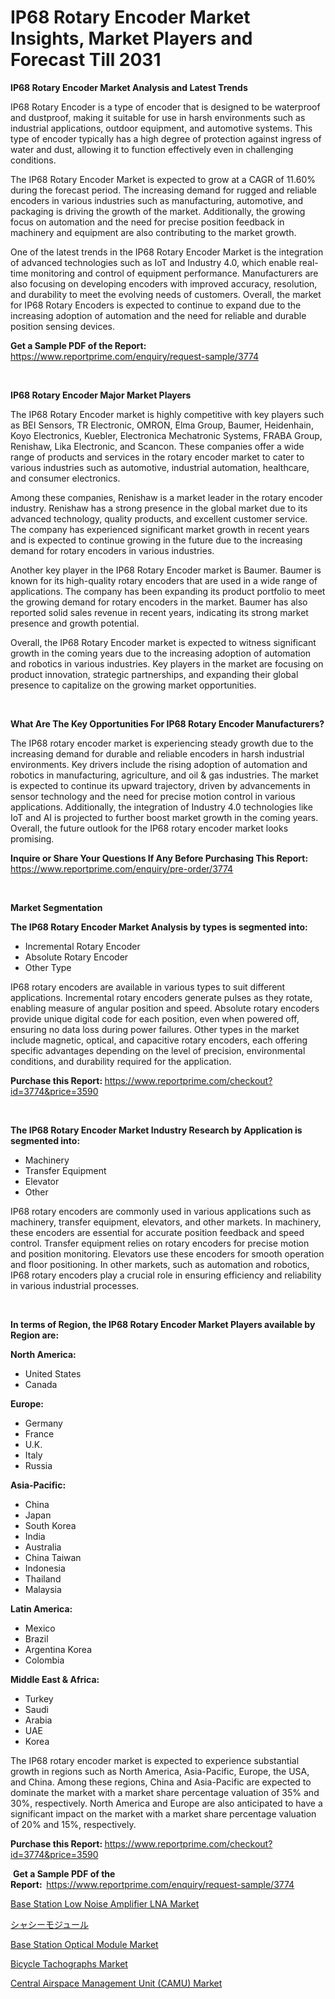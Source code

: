 <p><h1>IP68 Rotary Encoder Market Insights, Market Players and Forecast Till 2031</h1></p><p><strong>IP68 Rotary Encoder Market Analysis and Latest Trends</strong></p>
<p><p>IP68 Rotary Encoder is a type of encoder that is designed to be waterproof and dustproof, making it suitable for use in harsh environments such as industrial applications, outdoor equipment, and automotive systems. This type of encoder typically has a high degree of protection against ingress of water and dust, allowing it to function effectively even in challenging conditions.</p><p>The IP68 Rotary Encoder Market is expected to grow at a CAGR of 11.60% during the forecast period. The increasing demand for rugged and reliable encoders in various industries such as manufacturing, automotive, and packaging is driving the growth of the market. Additionally, the growing focus on automation and the need for precise position feedback in machinery and equipment are also contributing to the market growth.</p><p>One of the latest trends in the IP68 Rotary Encoder Market is the integration of advanced technologies such as IoT and Industry 4.0, which enable real-time monitoring and control of equipment performance. Manufacturers are also focusing on developing encoders with improved accuracy, resolution, and durability to meet the evolving needs of customers. Overall, the market for IP68 Rotary Encoders is expected to continue to expand due to the increasing adoption of automation and the need for reliable and durable position sensing devices.</p></p>
<p><strong>Get a Sample PDF of the Report:&nbsp;</strong> <a href="https://www.reportprime.com/enquiry/request-sample/3774">https://www.reportprime.com/enquiry/request-sample/3774</a></p>
<p>&nbsp;</p>
<p><strong>IP68 Rotary Encoder Major Market Players</strong></p>
<p><p>The IP68 Rotary Encoder market is highly competitive with key players such as BEI Sensors, TR Electronic, OMRON, Elma Group, Baumer, Heidenhain, Koyo Electronics, Kuebler, Electronica Mechatronic Systems, FRABA Group, Renishaw, Lika Electronic, and Scancon. These companies offer a wide range of products and services in the rotary encoder market to cater to various industries such as automotive, industrial automation, healthcare, and consumer electronics.</p><p>Among these companies, Renishaw is a market leader in the rotary encoder industry. Renishaw has a strong presence in the global market due to its advanced technology, quality products, and excellent customer service. The company has experienced significant market growth in recent years and is expected to continue growing in the future due to the increasing demand for rotary encoders in various industries.</p><p>Another key player in the IP68 Rotary Encoder market is Baumer. Baumer is known for its high-quality rotary encoders that are used in a wide range of applications. The company has been expanding its product portfolio to meet the growing demand for rotary encoders in the market. Baumer has also reported solid sales revenue in recent years, indicating its strong market presence and growth potential.</p><p>Overall, the IP68 Rotary Encoder market is expected to witness significant growth in the coming years due to the increasing adoption of automation and robotics in various industries. Key players in the market are focusing on product innovation, strategic partnerships, and expanding their global presence to capitalize on the growing market opportunities.</p></p>
<p>&nbsp;</p>
<p><strong>What Are The Key Opportunities For IP68 Rotary Encoder Manufacturers?</strong></p>
<p><p>The IP68 rotary encoder market is experiencing steady growth due to the increasing demand for durable and reliable encoders in harsh industrial environments. Key drivers include the rising adoption of automation and robotics in manufacturing, agriculture, and oil & gas industries. The market is expected to continue its upward trajectory, driven by advancements in sensor technology and the need for precise motion control in various applications. Additionally, the integration of Industry 4.0 technologies like IoT and AI is projected to further boost market growth in the coming years. Overall, the future outlook for the IP68 rotary encoder market looks promising.</p></p>
<p><strong>Inquire or Share Your Questions If Any Before Purchasing This Report:</strong> <a href="https://www.reportprime.com/enquiry/pre-order/3774">https://www.reportprime.com/enquiry/pre-order/3774</a></p>
<p>&nbsp;</p>
<p><strong>Market Segmentation</strong></p>
<p><strong>The IP68 Rotary Encoder Market Analysis by types is segmented into:</strong></p>
<p><ul><li>Incremental Rotary Encoder</li><li>Absolute Rotary Encoder</li><li>Other Type</li></ul></p>
<p><p>IP68 rotary encoders are available in various types to suit different applications. Incremental rotary encoders generate pulses as they rotate, enabling measure of angular position and speed. Absolute rotary encoders provide unique digital code for each position, even when powered off, ensuring no data loss during power failures. Other types in the market include magnetic, optical, and capacitive rotary encoders, each offering specific advantages depending on the level of precision, environmental conditions, and durability required for the application.</p></p>
<p><strong>Purchase this Report:&nbsp;</strong><a href="https://www.reportprime.com/checkout?id=3774&price=3590">https://www.reportprime.com/checkout?id=3774&price=3590</a></p>
<p>&nbsp;</p>
<p><strong>The IP68 Rotary Encoder Market Industry Research by Application is segmented into:</strong></p>
<p><ul><li>Machinery</li><li>Transfer Equipment</li><li>Elevator</li><li>Other</li></ul></p>
<p><p>IP68 rotary encoders are commonly used in various applications such as machinery, transfer equipment, elevators, and other markets. In machinery, these encoders are essential for accurate position feedback and speed control. Transfer equipment relies on rotary encoders for precise motion and position monitoring. Elevators use these encoders for smooth operation and floor positioning. In other markets, such as automation and robotics, IP68 rotary encoders play a crucial role in ensuring efficiency and reliability in various industrial processes.</p></p>
<p>&nbsp;</p>
<p><strong>In terms of Region, the IP68 Rotary Encoder Market Players available by Region are:</strong></p>
<p>
    <p> <strong> North America: </strong>
        <ul>
            <li>United States</li>
            <li>Canada</li>
        </ul>
        </p> 
    <p> <strong> Europe: </strong>
        <ul>
            <li>Germany</li>
            <li>France</li>
            <li>U.K.</li>
            <li>Italy</li>
            <li>Russia</li>
        </ul>
        </p> 
    <p> <strong> Asia-Pacific: </strong>
        <ul>
            <li>China</li>
            <li>Japan</li>
            <li>South Korea</li>
            <li>India</li>
            <li>Australia</li>
            <li>China Taiwan</li>
            <li>Indonesia</li>
            <li>Thailand</li>
            <li>Malaysia</li>
        </ul>
        </p> 
    <p> <strong> Latin America: </strong>
        <ul>
            <li>Mexico</li>
            <li>Brazil</li>
            <li>Argentina Korea</li>
            <li>Colombia</li>
        </ul>
        </p> 
    <p> <strong> Middle East & Africa: </strong>
        <ul>
            <li>Turkey</li>
            <li>Saudi</li>
            <li>Arabia</li>
            <li>UAE</li>
            <li>Korea</li>
        </ul>
    </p>
    </p>
<p><p>The IP68 rotary encoder market is expected to experience substantial growth in regions such as North America, Asia-Pacific, Europe, the USA, and China. Among these regions, China and Asia-Pacific are expected to dominate the market with a market share percentage valuation of 35% and 30%, respectively. North America and Europe are also anticipated to have a significant impact on the market with a market share percentage valuation of 20% and 15%, respectively.</p></p>
<p><strong>Purchase this Report: </strong><a href="https://www.reportprime.com/checkout?id=3774&price=3590">https://www.reportprime.com/checkout?id=3774&price=3590</a></p>
<p>&nbsp;<strong>Get a Sample PDF of the Report:&nbsp;&nbsp;</strong><a href="https://www.reportprime.com/enquiry/request-sample/3774">https://www.reportprime.com/enquiry/request-sample/3774</a></p>
<p><strong></strong></p>
<p><p><a href="https://github.com/brentleyjimmiealvaradoz4l1rea/Market-Research-Report-List-1/blob/main/base-station-low-noise-amplifier-lna-market.md">Base Station Low Noise Amplifier LNA Market</a></p><p><a href="https://github.com/gfggqjbfys368009/Market-Research-Report-List-1/blob/main/806798814663.md">シャシーモジュール</a></p><p><a href="https://github.com/eeaveuhhh/Market-Research-Report-List-2/blob/main/base-station-optical-module-market.md">Base Station Optical Module Market</a></p><p><a href="https://issuu.com/reportprime-2/docs/bicycle-tachographs-market-size-2030.pptx">Bicycle Tachographs Market</a></p><p><a href="https://issuu.com/reportprime-2/docs/central-airspace-management-unit-camu-market-size-">Central Airspace Management Unit (CAMU) Market</a></p></p>